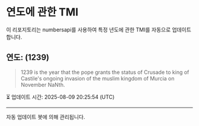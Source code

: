 
# 연도에 관한 TMI

이 리포지토리는 numbersapi를 사용하여 특정 년도에 관한 TMI를 자동으로 업데이트합니다.

## 연도: (1239)
> 1239 is the year that the pope grants the status of Crusade to king of Castile's ongoing invasion of the muslim kingdom of Murcia on November NaNth.

⏳ 업데이트 시간: 2025-08-09 20:25:54 (UTC)

---
자동 업데이트 봇에 의해 관리됩니다.
